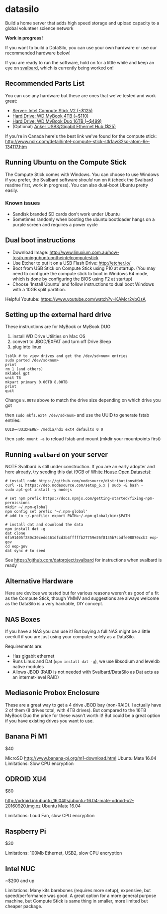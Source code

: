 # datasilo

Build a home server that adds high speed storage and upload capacity to a global volunteer science network

**Work in progress!**

If you want to build a DataSilo, you can use your own hardware or use our recommended hardware below!

If you are ready to run the software, hold on for a little while and keep an eye on [svalbard](https://github.com/datproject/svalbard), which is currently being worked on!

## Recommended Parts List

You can use any hardware but these are ones that we've tested and work great:

- [Server: Intel Compute Stick V2 (~$125)](https://www.amazon.com/gp/product/B01AZC4NHS/ref=as_li_tl?ie=UTF8&tag=datproject-20&camp=1789&creative=9325&linkCode=as2&creativeASIN=B01AZC4NHS&linkId=df633291eb6a1066699506cba2987ac2)
- [Hard Drive: WD MyBook 4TB (~$110)](https://www.amazon.com/gp/product/B01LQQHL4E/ref=as_li_tl?ie=UTF8&tag=datproject-20&camp=1789&creative=9325&linkCode=as2&creativeASIN=B01LQQHL4E&linkId=82948e95904232adfce2cf1b7caaf725)
- [Hard Drive: WD MyBook Duo 16TB (~$499)](https://www.amazon.com/gp/product/B01B6BN1CU/ref=as_li_tl?ie=UTF8&tag=datproject-20&camp=1789&creative=9325&linkCode=as2&creativeASIN=B01B6BN1CU&linkId=0e7415c88239907dba15a73be9ef6fb4)
- (Optional) [Anker USB3/Gigabit Ethernet Hub ($25)](https://www.amazon.com/gp/product/B014ZOJX7W/ref=as_li_tl?ie=UTF8&tag=datproject-20&camp=1789&creative=9325&linkCode=as2&creativeASIN=B014ZOJX7W&linkId=73bc96dfe36120b60846299d07d689d7)

If you're in Canada here's the best link we've found for the compute stick: http://www.ncix.com/detail/intel-compute-stick-stk1aw32sc-atom-6e-134117.htm

## Running Ubuntu on the Compute Stick

The Compute Stick comes with Windows. You can choose to use Windows if you prefer, the Svalbard software *should* run on it (check the Svalbard readme first, work in progress). You can also dual-boot Ubuntu pretty easily.

### Known issues

- Sandisk branded SD cards don't work under Ubuntu
- Sometimes randonly when booting the ubuntu bootloader hangs on a purple screen and requires a power cycle

## Dual boot instructions

- Download Image: http://www.linuxium.com.au/how-tos/runningubuntuontheintelcomputestick
- Use Etcher to put it on a USB Flash Drive: http://etcher.io/
- Boot from USB Stick on Compute Stick using F10 at startup. (You may need to configure the compute stick to boot in Windows 64 mode, which is done by configuring the BIOS using F2 at startup)
- Choose 'Install Ubuntu' and follow instructions to dual boot Windows with a 10GB split partition.

Helpful Youtube: https://www.youtube.com/watch?v=KAMcr2vbOsA

## Setting up the external hard drive

These instructions are for MyBook or MyBook DUO

1. install WD Drive Utilities on Mac OS
2. convert to JBOD/EXFAT and turn off Drive Sleep
3. plug into linux

```
lsblk # to view drives and get the /dev/sd<num> entries
sudo parted /dev/sd<num>
print
rm 1 (and others)
mklabel gpt
unit TB
mkpart primary 0.00TB 8.00TB
print
quit
```

Change `8.00TB` above to match the drive size depending on which drive you got

then `sudo mkfs.ext4 /dev/sd<num>` and use the UUID to generate fstab entries:

```
UUID=<UUIDHERE> /media/hd1 ext4 defaults 0 0
```

then `sudo mount -a` to reload fstab and mount (mkdir your mountpoints first)

## Running `svalbard` on your server

NOTE Svalbard is still under construction. If you are an early adopter and here already, try seeding this dat (9GB of [White House Open Datasets](https://twitter.com/denormalize/status/831581871230193664)):

```
# install node https://github.com/nodesource/distributions#deb
curl -sL https://deb.nodesource.com/setup_6.x | sudo -E bash -
sudo apt-get install -y nodejs

# set npm prefix https://docs.npmjs.com/getting-started/fixing-npm-permissions
mkdir ~/.npm-global
npm config set prefix '~/.npm-global'
# add to ~/.profile: export PATH=~/.npm-global/bin:$PATH

# install dat and download the data
npm install dat -g
dat clone 6fa91405f280c30cedd461dfcd3b4fffffb27759e26f8135b7cbdfe08870ccb2 eop-gov
cd eop-gov
dat sync # to seed
```

See https://github.com/datproject/svalbard for instructions when svalbard is ready

## Alternative Hardware

Here are devices we tested but for various reasons weren't as good of a fit as the Compute Stick, though YMMV and suggestions are always welcome as the DataSilo is a very hackable, DIY concept.

## NAS Boxes

If you have a NAS you can use it! But buying a full NAS might be a little overkill if you are just using your computer solely as a DataSilo.

Requirements are:

- Has gigabit ethernet
- Runs Linux and Dat (`npm install dat -g`), we use libsodium and leveldb native modules
- Allows JBOD (RAID is not needed with Svalbard/DataSilo as Dat acts as an internet-level RAID)

## Mediasonic Probox Enclosure

These are a great way to get a 4 drive JBOD bay (non-RAID). I actually have 2 of them (8 drives total, with 4TB drives). But compared to the 16TB MyBook Duo the price for these wasn't worth it! But could be a great option if you have existing drives you want to use.

## Banana Pi M1

$40

MicroSD
http://www.banana-pi.org/m1-download.html Ubuntu Mate 16.04
Limitations: Slow CPU encryption

## ODROID XU4

$80

http://odroid.in/ubuntu_16.04lts/ubuntu-16.04-mate-odroid-x2-20160920.img.xz Ubuntu Mate 16.04

Limitations: Loud Fan, slow CPU encryption

## Raspberry Pi

$30

Limitations: 100Mb Ethernet, USB2, slow CPU encryption

## Intel NUC

~$200 and up

Limitations: Many kits barebones (requires more setup), expensive, but speed/performance was good. A great option for a more general purpose machine, but Compute Stick is same thing in smaller, more limited but cheaper package.

